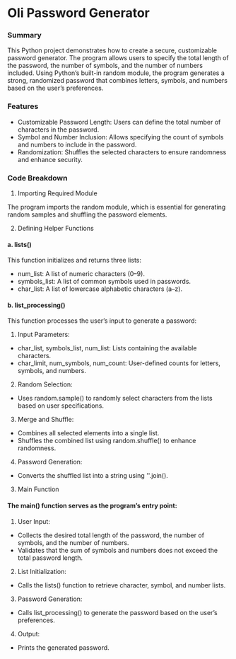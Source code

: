 # Oli Password Generator

### Summary

This Python project demonstrates how to create a secure, customizable password generator. The program allows users to specify the total length of the password, the number of symbols, and the number of numbers included. Using Python’s built-in random module, the program generates a strong, randomized password that combines letters, symbols, and numbers based on the user’s preferences.

### Features

- Customizable Password Length: Users can define the total number of characters in the password.
- Symbol and Number Inclusion: Allows specifying the count of symbols and numbers to include in the password.
- Randomization: Shuffles the selected characters to ensure randomness and enhance security.

 ### Code Breakdown

1. Importing Required Module

The program imports the random module, which is essential for generating random samples and shuffling the password elements.

2. Defining Helper Functions

#### a. lists()

This function initializes and returns three lists:
- num_list: A list of numeric characters (0–9).
- symbols_list: A list of common symbols used in passwords.
- char_list: A list of lowercase alphabetic characters (a–z).

 #### b. list_processing()

This function processes the user’s input to generate a password:

1. Input Parameters:
- char_list, symbols_list, num_list: Lists containing the available characters.
- char_limit, num_symbols, num_count: User-defined counts for letters, symbols, and numbers.
 
2. Random Selection:
- Uses random.sample() to randomly select characters from the lists based on user specifications.
 
3. Merge and Shuffle:
- Combines all selected elements into a single list.
- Shuffles the combined list using random.shuffle() to enhance randomness.

4. Password Generation:
- Converts the shuffled list into a string using ''.join().

3. Main Function

#### The main() function serves as the program’s entry point:

1. User Input:
- Collects the desired total length of the password, the number of symbols, and the number of numbers.
- Validates that the sum of symbols and numbers does not exceed the total password length.
2. List Initialization:
- Calls the lists() function to retrieve character, symbol, and number lists.
3. Password Generation:
- Calls list_processing() to generate the password based on the user’s preferences.
4. Output:
- Prints the generated password.
